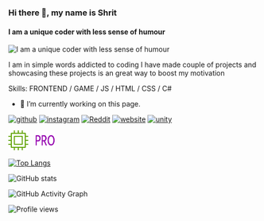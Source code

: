 ### Hi there 👋, my name is Shrit
#### I am a unique coder with less sense of humour
![I am a unique coder with less sense of humour](#)

I am in simple words addicted to coding I have made couple of projects and showcasing these projects is an great way to boost my motivation 

Skills: FRONTEND / GAME / JS / HTML / CSS / C#

- 🔭 I’m currently working on this page. 


[<img src='https://cdn.jsdelivr.net/npm/simple-icons@3.0.1/icons/github.svg' alt='github' height='40'>](https://github.com/Shrit1401)  [<img src='https://cdn.jsdelivr.net/npm/simple-icons@3.0.1/icons/instagram.svg' alt='instagram' height='40'>](https://www.instagram.com/Shrit1401/)  [<img src='https://cdn.jsdelivr.net/npm/simple-icons@3.0.1/icons/reddit.svg' alt='Reddit' height='40'>](https://www.reddit.com/user/ShritStuff)  [<img src='https://cdn.jsdelivr.net/npm/simple-icons@3.0.1/icons/icloud.svg' alt='website' height='40'>](https://shrit1401.codes/)  [<img src='https://cdn.jsdelivr.net/npm/simple-icons@3.0.1/icons/unity.svg' alt='unity' height='40'>](https://shrit1401.itch.io/)  

<a href='https://docs.github.com/en/developers'><img src='https://raw.githubusercontent.com/acervenky/animated-github-badges/master/assets/devbadge.gif' width='40' height='40'></a> <a href='https://github.com/pricing'><img src='https://raw.githubusercontent.com/acervenky/animated-github-badges/master/assets/pro.gif' width='40' height='40'></a> 

[![Top Langs](https://github-readme-stats.vercel.app/api/top-langs/?username=Shrit1401)](https://github.com/anuraghazra/github-readme-stats)

![GitHub stats](https://github-readme-stats.vercel.app/api?username=Shrit1401&show_icons=true&count_private=true)  

![GitHub Activity Graph](https://activity-graph.herokuapp.com/graph?username=Shrit1401)  

![Profile views](https://gpvc.arturio.dev/Shrit1401)  
